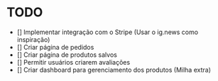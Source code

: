 # TODO

- [] Implementar integração com o Stripe (Usar o ig.news como inspiração)
- [] Criar página de pedidos
- [] Criar página de produtos salvos
- [] Permitir usuários criarem avaliações
- [] Criar dashboard para gerenciamento dos produtos (Milha extra)
